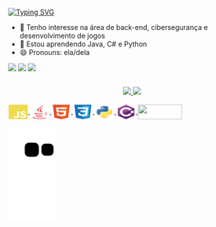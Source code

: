   <a href="https://git.io/typing-svg"><img src="https://readme-typing-svg.herokuapp.com?font=Fira+Code&pause=1000&color=F76094&width=435&lines=+Oii!+Sou+Maria+Eduarda+%F0%9F%91%8B" alt="Typing SVG" /></a>

- 🔭 Tenho interesse na área de back-end, cibersegurança e desenvolvimento de jogos
- 🌱 Estou aprendendo Java, C# e Python
- 😄 Pronouns: ela/dela

<div> 


  <a href="https://www.instagram.com/eduardaazenha/" target="_blank"><img src="https://img.shields.io/badge/-Instagram-%23E4405F?style=for-the-badge&logo=instagram&logoColor=white" target="_blank"></a>
  <a href = "pireseduarda526@gmail.com"><img src="https://img.shields.io/badge/-Gmail-%23333?style=for-the-badge&logo=gmail&logoColor=white" target="_blank"></a>
  <a href="https://www.linkedin.com/in/eduarda-ap/" target="_blank"><img src="https://img.shields.io/badge/-LinkedIn-%230077B5?style=for-the-badge&logo=linkedin&logoColor=white" target="_blank"></a> 
 

 
</div>

 ##
 
 
<div align="center">
  <a href="https://github.com/EduardaPires">
  <img height="160em" src="https://github-readme-stats.vercel.app/api?username=EduardaPires&show_icons=true&theme=dracula&include_all_commits=true&count_private=true"/>
  <img height="160em" src="https://github-readme-stats.vercel.app/api/top-langs/?username=EduardaPires&layout=compact&langs_count=7&theme=dracula"/>
</div>
  

  <div style="display: inline_block"><br>
  <img align="center" alt="Rafa-Js" height="30" width="40" src="https://raw.githubusercontent.com/devicons/devicon/master/icons/javascript/javascript-plain.svg">
  <img align="center" alt="Rafa-Java" height="30" width="40" src="https://raw.githubusercontent.com/devicons/devicon/master/icons/java/java-plain.svg">
  <img align="center" alt="Rafa-HTML" height="30" width="40" src="https://raw.githubusercontent.com/devicons/devicon/master/icons/html5/html5-original.svg">
  <img align="center" alt="Rafa-CSS" height="30" width="40" src="https://raw.githubusercontent.com/devicons/devicon/master/icons/css3/css3-original.svg">
  <img align="center" alt="Rafa-Python" height="30" width="40" src="https://raw.githubusercontent.com/devicons/devicon/master/icons/python/python-original.svg">
  <img align="center" alt="Rafa-Csharp" height="30" width="40" src="https://raw.githubusercontent.com/devicons/devicon/master/icons/csharp/csharp-original.svg">
  <img align="center" height="30" width="90" src="https://img.shields.io/badge/Unity-100000?style=for-the-badge&logo=unity&logoColor=white">
   
   ![snake gif](https://github.com/EduardaPires/EduardaPires/blob/output/github-contribution-grid-snake.svg)
 
</div>
  
  ##
  

